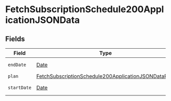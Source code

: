 # FetchSubscriptionSchedule200ApplicationJSONData


## Fields

| Field                                                                                                                                 | Type                                                                                                                                  | Required                                                                                                                              | Description                                                                                                                           | Example                                                                                                                               |
| ------------------------------------------------------------------------------------------------------------------------------------- | ------------------------------------------------------------------------------------------------------------------------------------- | ------------------------------------------------------------------------------------------------------------------------------------- | ------------------------------------------------------------------------------------------------------------------------------------- | ------------------------------------------------------------------------------------------------------------------------------------- |
| `endDate`                                                                                                                             | [Date](https://developer.mozilla.org/en-US/docs/Web/JavaScript/Reference/Global_Objects/Date)                                         | :heavy_minus_sign:                                                                                                                    | N/A                                                                                                                                   | 2022-06-12T07:00:00+00:00                                                                                                             |
| `plan`                                                                                                                                | [FetchSubscriptionSchedule200ApplicationJSONDataPlan](../../models/operations/fetchsubscriptionschedule200applicationjsondataplan.md) | :heavy_minus_sign:                                                                                                                    | N/A                                                                                                                                   |                                                                                                                                       |
| `startDate`                                                                                                                           | [Date](https://developer.mozilla.org/en-US/docs/Web/JavaScript/Reference/Global_Objects/Date)                                         | :heavy_minus_sign:                                                                                                                    | N/A                                                                                                                                   | 2022-05-12T07:00:00+00:00                                                                                                             |